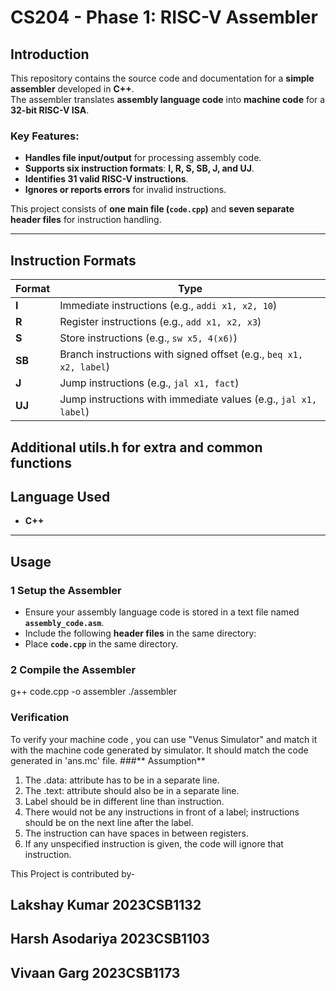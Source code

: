 # CS204 - Phase 1: RISC-V Assembler

##  Introduction

This repository contains the source code and documentation for a **simple assembler** developed in **C++**.  
The assembler translates **assembly language code** into **machine code** for a **32-bit RISC-V ISA**.

### Key Features:
- **Handles file input/output** for processing assembly code.
- **Supports six instruction formats**: **I, R, S, SB, J, and UJ**.
- **Identifies 31 valid RISC-V instructions**.
- **Ignores or reports errors** for invalid instructions.

This project consists of **one main file (`code.cpp`)** and **seven separate header files** for instruction handling.

---

##  Instruction Formats

| **Format** | **Type** |
|-----------|---------|
| **I** | Immediate instructions (e.g., `addi x1, x2, 10`) |
| **R** | Register instructions (e.g., `add x1, x2, x3`) |
| **S** | Store instructions (e.g., `sw x5, 4(x6)`) |
| **SB** | Branch instructions with signed offset (e.g., `beq x1, x2, label`) |
| **J** | Jump instructions (e.g., `jal x1, fact`) |
| **UJ** | Jump instructions with immediate values (e.g., `jal x1, label`) |

Additional utils.h for extra and common functions
---

##  Language Used
- **C++**

---

##  Usage

### **1️ Setup the Assembler**
- Ensure your assembly language code is stored in a text file named **`assembly_code.asm`**.
- Include the following **header files** in the same directory:
- Place **`code.cpp`** in the same directory.

### **2️ Compile the Assembler**
g++ code.cpp -o assembler
./assembler

### **Verification**
To verify your machine code , you can use "Venus Simulator" and match it with the machine code generated by simulator. It should match the code generated in 'ans.mc' file.
###** Assumption**
1. The .data: attribute has to be in a separate line.
2. The .text: attribute should also be in a separate line.
3. Label should be in different line than instruction.
4. There would not be any instructions in front of a label; instructions should be on the next line after the label.
5. The instruction can have spaces in between registers.
6. If any unspecified instruction is given, the code will ignore that instruction.

This Project is contributed by-
  
## Lakshay Kumar 2023CSB1132
## Harsh Asodariya 2023CSB1103
## Vivaan Garg 2023CSB1173
